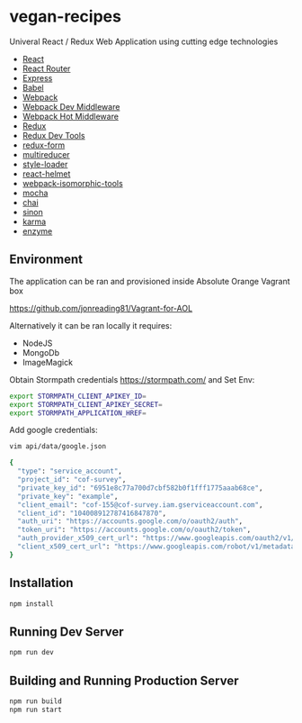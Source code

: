 # vegan-recipes

Univeral React / Redux Web Application using cutting edge technologies

* [React](https://github.com/facebook/react)
* [React Router](https://github.com/rackt/react-router)
* [Express](http://expressjs.com)
* [Babel](http://babeljs.io)
* [Webpack](http://webpack.github.io)
* [Webpack Dev Middleware](http://webpack.github.io/docs/webpack-dev-middleware.html)
* [Webpack Hot Middleware](https://github.com/glenjamin/webpack-hot-middleware)
* [Redux](https://github.com/rackt/redux)
* [Redux Dev Tools](https://github.com/gaearon/redux-devtools)
* [redux-form](https://github.com/erikras/redux-form) 
* [multireducer](https://github.com/erikras/multireducer) 
* [style-loader](https://github.com/webpack/style-loader)
* [react-helmet](https://github.com/nfl/react-helmet) 
* [webpack-isomorphic-tools](https://github.com/halt-hammerzeit/webpack-isomorphic-tools)
* [mocha](https://mochajs.org/) 
* [chai](http://chaijs.com/) 
* [sinon](http://sinonjs.org/) 
* [karma](https://karma-runner.github.io/) 
* [enzyme](https://github.com/airbnb/enzyme) 


## Environment

The application can be ran and provisioned inside Absolute Orange Vagrant box

https://github.com/jonreading81/Vagrant-for-AOL

Alternatively it can be ran locally it requires:

* NodeJS
* MongoDb
* ImageMagick

Obtain Stormpath credentials https://stormpath.com/ and Set Env: 

```bash
export STORMPATH_CLIENT_APIKEY_ID=
export STORMPATH_CLIENT_APIKEY_SECRET=
export STORMPATH_APPLICATION_HREF=
```

Add google credentials: 

```bash
vim api/data/google.json

{
  "type": "service_account",
  "project_id": "cof-survey",
  "private_key_id": "6951e8c77a700d7cbf582b0f1fff1775aaab68ce",
  "private_key": "example",
  "client_email": "cof-155@cof-survey.iam.gserviceaccount.com",
  "client_id": "104008912787416847870",
  "auth_uri": "https://accounts.google.com/o/oauth2/auth",
  "token_uri": "https://accounts.google.com/o/oauth2/token",
  "auth_provider_x509_cert_url": "https://www.googleapis.com/oauth2/v1/certs",
  "client_x509_cert_url": "https://www.googleapis.com/robot/v1/metadata/x509/cof-155%40cof-survey.iam.gserviceaccount.com"
}

```

## Installation

```bash
npm install
```

## Running Dev Server

```bash
npm run dev
```

## Building and Running Production Server

```bash
npm run build
npm run start

